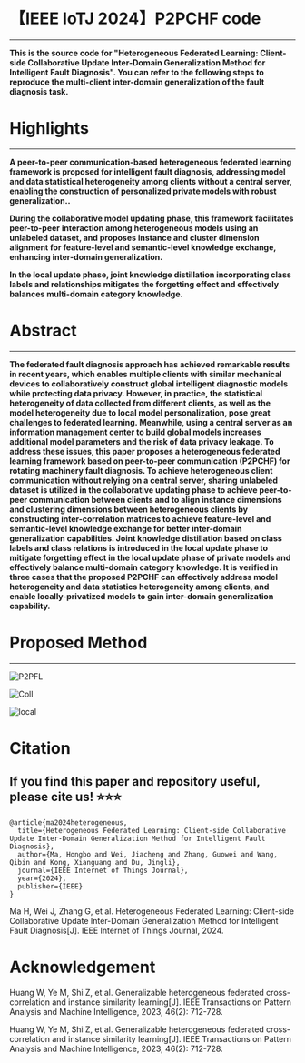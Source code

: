 # 【IEEE IoTJ 2024】P2PCHF code

---

**This is the source code for "Heterogeneous Federated Learning: Client-side Collaborative Update Inter-Domain Generalization Method for Intelligent Fault Diagnosis". You can refer to the following steps to reproduce the multi-client inter-domain generalization of the fault diagnosis task.**

# Highlights

----

**A peer-to-peer communication-based heterogeneous federated learning framework is proposed for intelligent fault diagnosis, addressing model and data statistical heterogeneity among clients without a central server, enabling the construction of personalized private models with robust generalization..**

**During the collaborative model updating phase, this framework facilitates peer-to-peer interaction among heterogeneous models using an unlabeled dataset, and proposes instance and cluster dimension alignment for feature-level and semantic-level knowledge exchange, enhancing inter-domain generalization.** 

**In the local update phase, joint knowledge distillation incorporating class labels and relationships mitigates the forgetting effect and effectively balances multi-domain category knowledge.**

# Abstract

----

**The federated fault diagnosis approach has achieved remarkable results in recent years, which enables multiple clients with similar mechanical devices to collaboratively construct global intelligent diagnostic models while protecting data privacy. However, in practice, the statistical heterogeneity of data collected from different clients, as well as the model heterogeneity due to local model personalization, pose great challenges to federated learning. Meanwhile, using a central server as an information management center to build global models increases additional model parameters and the risk of data privacy leakage. To address these issues, this paper proposes a heterogeneous federated learning framework based on peer-to-peer communication (P2PCHF) for rotating machinery fault diagnosis. To achieve heterogeneous client communication without relying on a central server, sharing unlabeled dataset is utilized in the collaborative updating phase to achieve peer-to-peer communication between clients and to align instance dimensions and clustering dimensions between heterogeneous clients by constructing inter-correlation matrices to achieve feature-level and semantic-level knowledge exchange for better inter-domain generalization capabilities. Joint knowledge distillation based on class labels and class relations is introduced in the local update phase to mitigate forgetting effect in the local update phase of private models and effectively balance multi-domain category knowledge. It is verified in three cases that the proposed P2PCHF can effectively address model heterogeneity and data statistics heterogeneity among clients, and enable locally-privatized models to gain inter-domain generalization capability.**

# Proposed Method

---

![P2PFL](https://github.com/user-attachments/assets/36d90d93-6465-4820-9c48-b016d5a5648e)

![Coll](https://github.com/user-attachments/assets/d89d83fa-c7c5-43bd-a1b4-e36b02f6ca2e)

![local](https://github.com/user-attachments/assets/7b2cda18-e034-4c20-822e-a23becde019b)

# Citation
If you find this paper and repository useful, please cite us! ⭐⭐⭐
----

```
@article{ma2024heterogeneous,
  title={Heterogeneous Federated Learning: Client-side Collaborative Update Inter-Domain Generalization Method for Intelligent Fault Diagnosis},
  author={Ma, Hongbo and Wei, Jiacheng and Zhang, Guowei and Wang, Qibin and Kong, Xianguang and Du, Jingli},
  journal={IEEE Internet of Things Journal},
  year={2024},
  publisher={IEEE}
}
```

Ma H, Wei J, Zhang G, et al. Heterogeneous Federated Learning: Client-side Collaborative Update Inter-Domain Generalization Method for Intelligent Fault Diagnosis[J]. IEEE Internet of Things Journal, 2024.
# Acknowledgement

Huang W, Ye M, Shi Z, et al. Generalizable heterogeneous federated cross-correlation and instance similarity learning[J]. IEEE Transactions on Pattern Analysis and Machine Intelligence, 2023, 46(2): 712-728.

Huang W, Ye M, Shi Z, et al. Generalizable heterogeneous federated cross-correlation and instance similarity learning[J]. IEEE Transactions on Pattern Analysis and Machine Intelligence, 2023, 46(2): 712-728.
